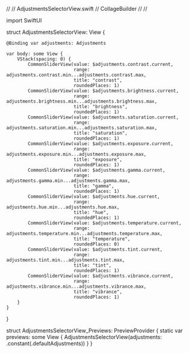 //
//  AdjustmentsSelectorView.swift
//  CollageBuilder
//
//

import SwiftUI

struct AdjustmentsSelectorView: View {
    
    @Binding var adjustments: Adjustments
    
    var body: some View {
        VStack(spacing: 0) {
            CommonSliderView(value: $adjustments.contrast.current,
                             range: adjustments.contrast.min...adjustments.contrast.max,
                             title: "contrast",
                             roundedPlaces: 1)
            CommonSliderView(value: $adjustments.brightness.current,
                             range: adjustments.brightness.min...adjustments.brightness.max,
                             title: "brightness",
                             roundedPlaces: 1)
            CommonSliderView(value: $adjustments.saturation.current,
                             range: adjustments.saturation.min...adjustments.saturation.max,
                             title: "saturation",
                             roundedPlaces: 1)
            CommonSliderView(value: $adjustments.exposure.current,
                             range: adjustments.exposure.min...adjustments.exposure.max,
                             title: "exposure",
                             roundedPlaces: 1)
            CommonSliderView(value: $adjustments.gamma.current,
                             range: adjustments.gamma.min...adjustments.gamma.max,
                             title: "gamma",
                             roundedPlaces: 1)
            CommonSliderView(value: $adjustments.hue.current,
                             range: adjustments.hue.min...adjustments.hue.max,
                             title: "hue",
                             roundedPlaces: 1)
            CommonSliderView(value: $adjustments.temperature.current,
                             range: adjustments.temperature.min...adjustments.temperature.max,
                             title: "temperature",
                             roundedPlaces: 0)
            CommonSliderView(value: $adjustments.tint.current,
                             range: adjustments.tint.min...adjustments.tint.max,
                             title: "tint",
                             roundedPlaces: 1)
            CommonSliderView(value: $adjustments.vibrance.current,
                             range: adjustments.vibrance.min...adjustments.vibrance.max,
                             title: "vibrance",
                             roundedPlaces: 1)
        }
    }
    
}

struct AdjustmentsSelectorView_Previews: PreviewProvider {
    static var previews: some View {
        AdjustmentsSelectorView(adjustments: .constant(.defaultAdjustments))
    }
}
